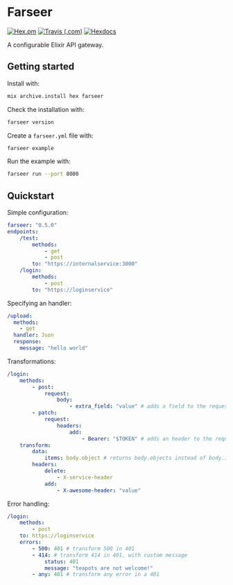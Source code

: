 # Farseer

[![Hex.pm](https://img.shields.io/hexpm/v/farseer.svg?style=for-the-badge)](https://hex.pm/packages/farseer)
[![Travis (.com)](https://img.shields.io/travis/com/strangemachines/farseer.svg?style=for-the-badge)](https://travis-ci.com/strangemachines/farseer)
[![Hexdocs](https://img.shields.io/badge/docs-hexdocs-blueviolet.svg?style=for-the-badge)](https://hexdocs.pm/farseer)

A configurable Elixir API gateway.

## Getting started

Install with:

```sh
mix archive.install hex farseer
```

Check the installation with:

```sh
farseer version
```

Create a `farseer.yml` file with:

```sh
farseer example
```

Run the example with:

```sh
farseer run --port 8000
```

## Quickstart

Simple configuration:

```yaml
farseer: "0.5.0"
endpoints:
    /test:
        methods:
            - get
            - post
        to: "https://internalservice:3000"
    /login:
        methods:
            - post
        to: "https://loginservice"
```


Specifying an handler:


```yaml
/upload:
  methods:
    - get
  handler: Json
  response:
    message: "hello world"
```

Transformations:

```yaml
/login:
    methods:
        - post:
            request:
                body:
                    - extra_field: "value" # adds a field to the request body
        - patch:
            request:
                headers:
                    add:
                        - Bearer: "$TOKEN" # adds an header to the request using an env var
    transform:
        data:
            items: body.object # returns body.objects instead of body.items
        headers:
            delete:
                - X-service-header
            add:
                - X-awesome-header: "value"
```

Error handling:

```yaml
/login:
    methods:
        - post
    to: https://loginservice
    errors:
        - 500: 401 # transform 500 in 401
        - 414: # transform 414 in 401, with custom message
            status: 401
            message: "teapots are not welcome!"
        - any: 401 # transform any error in a 401
```
